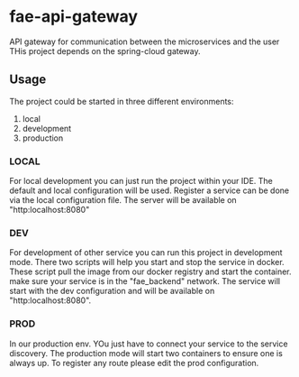 # fae-api-gateway
API gateway for communication between the microservices and the user
THis project depends on the spring-cloud gateway.

## Usage
The project could be started in three different environments:

1. local
2. development
3. production

### LOCAL
For local development you can just run the project within your IDE.
The default and local configuration will be used. Register a service can be done via the local configuration file.
The server will be available on "http:localhost:8080"

### DEV
For development of other service you can run this project in development mode. There two scripts will help you start 
and stop the service in docker. These script pull the image from our docker registry and start the container.
make sure your service is in the "fae_backend" network.
The service will start with the dev configuration and will be available on "http:localhost:8080".

### PROD
In our production env. YOu just have to connect your service to the service discovery.
The production mode will start two containers to ensure one is always up. 
To register any route please edit the prod configuration.
